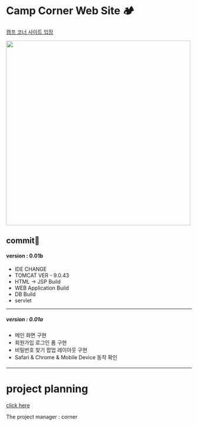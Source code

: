 # Camp Corner Web Site 🏕

<span style="color: deepskyblue;">[캠프 코너 사이트 입장](http://corner-camp.kro.kr)</span>


<img src="https://images.unsplash.com/photo-1492648272180-61e45a8d98a7?ixid=MXwxMjA3fDB8MHxwaG90by1wYWdlfHx8fGVufDB8fHw%3D&ixlib=rb-1.2.1&auto=format&fit=crop&w=1350&q=80" weight="700px" height="500px">

## commit🌱
#### **version : 0.01b**
- IDE CHANGE
- TOMCAT VER - 9.0.43
- HTML -> JSP Build
- WEB Application Build
- DB Build
- servlet


----

##### **version : 0.01a**

- 메인 화면 구현
- 회원가입 로그인 폼 구현
- 비밀번호 찾기 팝업 레이아웃 구현
- Safari & Chrome & Mobile Device 동작 확인

####  

---

# project planning

[click here](projectPlan.md)

The project manager : corner





